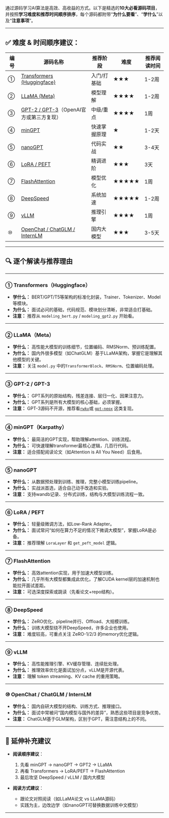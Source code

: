 通过源码学习AI算法是高效、高收益的方式。以下是精选的**10大必看源码项目**，并按照**学习难度和推荐时间顺序排序**，每个源码都附带“**为什么要看**”、“**学什么**”以及“**注意事项**”。

---

## ✅ 难度 & 时间顺序建议：

| 编号 | 源码名称                                                                      | 推荐阶段   | 难度    | 推荐阅读时间 |
| -- | ------------------------------------------------------------------------- | ------ | ----- | ------ |
| ①  | [Transformers (Huggingface)](https://github.com/huggingface/transformers) | 入门/打基础 | ★★★   | 1-2周   |
| ②  | [LLaMA (Meta)](https://github.com/facebookresearch/llama)                 | 模型理解   | ★★★★  | 1-2周   |
| ③  | [GPT-2 / GPT-3](https://github.com/openai/gpt-2)（OpenAI官方或第三方复现）          | 中级/重点  | ★★★★  | 1周     |
| ④  | [minGPT](https://github.com/karpathy/minGPT)                              | 快速掌握原理 | ★     | 1-2天   |
| ⑤  | [nanoGPT](https://github.com/karpathy/nanoGPT)                            | 代码实战   | ★★    | 3-4天   |
| ⑥  | [LoRA / PEFT](https://github.com/huggingface/peft)                        | 精调进阶   | ★★★   | 3天     |
| ⑦  | [FlashAttention](https://github.com/HazyResearch/flash-attention)         | 模型优化   | ★★★★★ | 1周     |
| ⑧  | [DeepSpeed](https://github.com/microsoft/DeepSpeed)                       | 系统加速   | ★★★★★ | 1-2周   |
| ⑨  | [vLLM](https://github.com/vllm-project/vllm)                              | 推理引擎   | ★★★★  | 1周     |
| ⑩  | [OpenChat / ChatGLM / InternLM](https://github.com/THUDM/ChatGLM2-6B)     | 国内大模型  | ★★★   | 3-5天   |

---

## 🔍 逐个解读与推荐理由

---

### ① **Transformers（Huggingface）**

* **学什么：** BERT/GPT/T5等架构的标准化封装，Trainer、Tokenizer、Model等模块。
* **为什么：** 面试必问的基础，代码规范、模块划分清晰，非常适合打基础。
* **注意：** 推荐从 `modeling_bert.py` / `modeling_gpt2.py` 开始看。

---

### ② **LLaMA（Meta）**

* **学什么：** 高性能大模型的训练细节，位置编码、RMSNorm、预训练配置。
* **为什么：** 国内外很多模型（如ChatGLM）基于LLaMA架构，掌握它是理解其他模型的关键。
* **注意：** 关注 `model.py` 中的`TransformerBlock`、`RMSNorm`、位置编码处理。

---

### ③ **GPT-2 / GPT-3**

* **学什么：** GPT系列的原始结构，残差连接、层归一化、因果注意力。
* **为什么：** GPT系列是所有大模型的核心基础，必须掌握。
* **注意：** GPT-3源码不开源，推荐看[`rwkv`](https://github.com/BlinkDL/RWKV-LM)或 [`gpt-neox`](https://github.com/EleutherAI/gpt-neox) 这类复现。

---

### ④ **minGPT（Karpathy）**

* **学什么：** 最简洁的GPT实现，帮助理解attention、训练流程。
* **为什么：** 可快速理解transformer最核心逻辑，几百行代码。
* **注意：** 适合搭配阅读论文（如Attention is All You Need）后食用。

---

### ⑤ **nanoGPT**

* **学什么：** 从数据预处理到训练、推理，完整小模型训练pipeline。
* **为什么：** 实战派首选，适合自己动手改造和实验。
* **注意：** 支持wandb记录、分布式训练，结构与大模型训练流程一致。

---

### ⑥ **LoRA / PEFT**

* **学什么：** 轻量级微调方法，如Low-Rank Adapter。
* **为什么：** 面试常问“如何在算力不足的情况下微调大模型”，掌握LoRA是必备。
* **注意：** 推荐理解 `LoraLayer` 和 `get_peft_model` 逻辑。

---

### ⑦ **FlashAttention**

* **学什么：** 高效attention实现，用于加速大模型训练。
* **为什么：** 几乎所有大模型都集成此优化，了解CUDA kernel层的加速机制也能拉开面试差距。
* **注意：** 可选深度探索或跳读（先看论文+repo结构）。

---

### ⑧ **DeepSpeed**

* **学什么：** ZeRO优化、pipeline并行、Offload、大规模训练。
* **为什么：** 训练大模型绕不开DeepSpeed，许多企业也使用。
* **注意：** 难度较高，可重点关注 ZeRO-1/2/3 的memory优化逻辑。

---

### ⑨ **vLLM**

* **学什么：** 高性能推理引擎、KV缓存管理、连续批处理。
* **为什么：** 推理效率优化是面试加分点，vLLM是开源代表。
* **注意：** 理解 token streaming、KV cache 的重用策略。

---

### ⑩ **OpenChat / ChatGLM / InternLM**

* **学什么：** 国内自研大模型的结构、训练方式、推理接口。
* **为什么：** 面试中常被问“国内模型与国外的差异”，熟悉这些项目是竞争优势。
* **注意：** ChatGLM基于GLM架构，区别于GPT，需注意结构上的不同。

---

## 🎯 延伸补充建议

* **阅读顺序建议**：

  1. 先看 minGPT → nanoGPT → GPT2 → LLaMA
  2. 再看 Transformers → LoRA/PEFT → FlashAttention
  3. 最后攻坚 DeepSpeed / vLLM / 国内大模型
* **阅读方式建议**：

  * 跟论文对照阅读（如LLaMA论文 vs LLaMA源码）
  * 实践为主，边改边学（如nanoGPT可替换数据训练中文模型）

---
